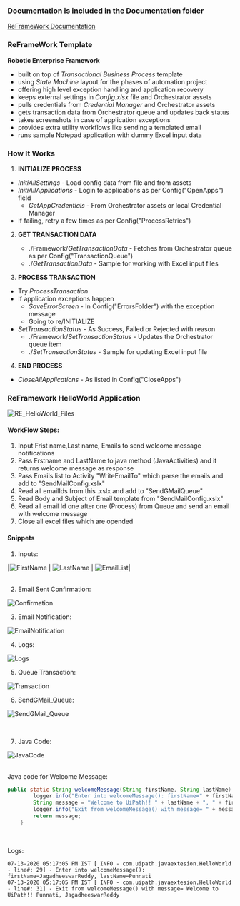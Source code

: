 ### Documentation is included in the Documentation folder ###

[ReFrameWork Documentation](https://github.com/nrkreddy94/UiPath_ReFramework_HelloWorld/blob/master/Documentation/REFramework%20documentation.pdf)

### ReFrameWork Template ###
**Robotic Enterprise Framework**

* built on top of *Transactional Business Process* template
* using *State Machine* layout for the phases of automation project
* offering high level exception handling and application recovery
* keeps external settings in *Config.xlsx* file and Orchestrator assets
* pulls credentials from *Credential Manager* and Orchestrator assets
* gets transaction data from Orchestrator queue and updates back status
* takes screenshots in case of application exceptions
* provides extra utility workflows like sending a templated email
* runs sample Notepad application with dummy Excel input data


### How It Works ###

1. **INITIALIZE PROCESS**
 + *InitiAllSettings* - Load config data from file and from assets
 + *InitiAllApplications* - Login to applications as per Config("OpenApps") field
   + *GetAppCredentials* - From Orchestrator assets or local Credential Manager
 + If failing, retry a few times as per Config("ProcessRetries")

2. **GET TRANSACTION DATA**
   + ./Framework/*GetTransactionData* - Fetches from Orchestrator queue as per Config("TransactionQueue")
   + ./*GetTransactionData* - Sample for working with Excel input files

3. **PROCESS TRANSACTION**
 + Try *ProcessTransaction*
 + If application exceptions happen
   + *SaveErrorScreen* - In Config("ErrorsFolder") with the exception message
   + Going to re/INITIALIZE
 + *SetTransactionStatus* - As Success, Failed or Rejected with reason
   + ./Framework/*SetTransactionStatus* - Updates the Orchestrator queue item
   + ./*SetTransactionStatus* - Sample for updating Excel input file

4. **END PROCESS**
 + *CloseAllApplications* - As listed in Config("CloseApps")


###  ReFramework HelloWorld Application ###
![RE_HelloWorld_Files](/MarkDown/RE_HelloWorld_Files.PNG)


#### WorkFlow Steps:
1) Input Frist name,Last name, Emails to send welcome message notifications
2) Pass Frstname and LastName to java method (JavaActivities) and it returns welcome message as response
3) Pass Emails list to Activity "WriteEmailTo" which parse the emails and add to "SendMailConfig.xslx"
4) Read all emailIds from this .xslx and add to "SendGMailQueue" 
5) Read  Body and Subject of Email template from "SendMailConfig.xslx"
6) Read all email Id one after one (Process) from Queue and send an email with welcome message
7) Close all excel files which are opended

#### Snippets

1) Inputs:

|![FirstName](/MarkDown/FirstName.PNG) |
![LastName](/MarkDown/LastName.PNG)  |
![EmailList](/MarkDown/EmailList.PNG)|  
<br/>

2) Email Sent Confirmation:

![Confirmation](/MarkDown/Confirmation.PNG)
<br/>

3) Email Notification:

![EmailNotification](/MarkDown/ReceivedMail.PNG)
<br/>

4) Logs:

![Logs](/MarkDown/Logs.PNG)
<br/>

5) Queue Transaction:

![Transaction](/MarkDown/TransactionStatus.PNG)
<br/>

6) SendGMail_Queue:

![SendGMail_Queue](/MarkDown/SendGMail_Queue.PNG)

<br/>

7) Java Code:

![JavaCode](/MarkDown/JavaCode.PNG)

<br/>
Java code for Welcome Message:

```Java
public static String welcomeMessage(String firstName, String lastName) {
		logger.info("Enter into welcomeMessage(): firstName=" + firstName + ", lastName=" + lastName);
		String message = "Welcome to UiPath!! " + lastName + ", " + firstName;
		logger.info("Exit from welcomeMessage() with message= " + message);
		return message;
	}
  
```
<br/>
Logs:

 ```text
 07-13-2020 05:17:05 PM IST [ INFO - com.uipath.javaextesion.HelloWorld - line#: 29] - Enter into welcomeMessage(): firstName=JagadheeswarReddy, lastName=Punnati
07-13-2020 05:17:05 PM IST [ INFO - com.uipath.javaextesion.HelloWorld - line#: 31] - Exit from welcomeMessage() with message= Welcome to UiPath!! Punnati, JagadheeswarReddy

 ```
 <br/><br/>
